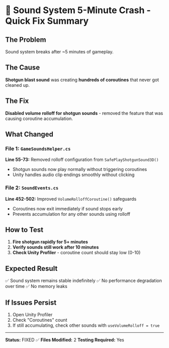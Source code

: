 # 🔧 Sound System 5-Minute Crash - Quick Fix Summary

## The Problem
Sound system breaks after ~5 minutes of gameplay.

## The Cause
**Shotgun blast sound** was creating **hundreds of coroutines** that never got cleaned up.

## The Fix
**Disabled volume rolloff for shotgun sounds** - removed the feature that was causing coroutine accumulation.

## What Changed

### File 1: `GameSoundsHelper.cs`
**Line 55-73:** Removed rolloff configuration from `SafePlayShotgunSound3D()`
- Shotgun sounds now play normally without triggering coroutines
- Unity handles audio clip endings smoothly without clicking

### File 2: `SoundEvents.cs`
**Line 452-502:** Improved `VolumeRolloffCoroutine()` safeguards
- Coroutines now exit immediately if sound stops early
- Prevents accumulation for any other sounds using rolloff

## How to Test
1. **Fire shotgun rapidly for 5+ minutes**
2. **Verify sounds still work after 10 minutes**
3. **Check Unity Profiler** - coroutine count should stay low (0-10)

## Expected Result
✅ Sound system remains stable indefinitely
✅ No performance degradation over time
✅ No memory leaks

## If Issues Persist
1. Open Unity Profiler
2. Check "Coroutines" count
3. If still accumulating, check other sounds with `useVolumeRolloff = true`

---
**Status:** FIXED ✅
**Files Modified:** 2
**Testing Required:** Yes
